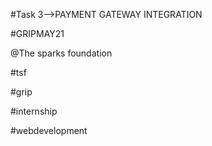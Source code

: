 #Task 3-->PAYMENT GATEWAY INTEGRATION

#GRIPMAY21

@The sparks foundation

#tsf

#grip 

#internship

#webdevelopment


